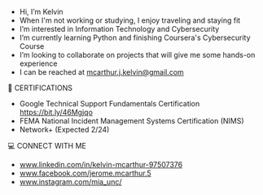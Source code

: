- Hi, I’m Kelvin
- When I'm not working or studying, I enjoy traveling and staying fit
- I’m interested in Information Technology and Cybersecurity
- I’m currently learning Python and finishing Coursera's Cybersecurity Course
- I’m looking to collaborate on projects that will give me some hands-on experience
- I can be reached at mcarthur.j.kelvin@gmail.com
  
 📑 CERTIFICATIONS
- Google Technical Support Fundamentals Certification https://bit.ly/46Mgjqo
- FEMA National Incident Management Systems Certification (NIMS)
- Network+ (Expected 2/24)
  

 💻 CONNECT WITH ME
- www.linkedin.com/in/kelvin-mcarthur-97507376
- www.facebook.com/jerome.mcarthur.5
- www.instagram.com/mia_unc/
  
  

<!---
Blaqueknite/Blaqueknite is a ✨ special ✨ repository because its `README.md` (this file) appears on your GitHub profile.
You can click the Preview link to take a look at your changes.


